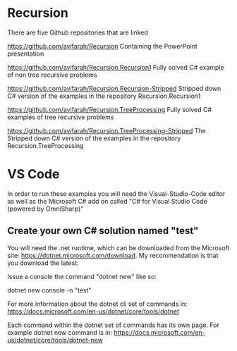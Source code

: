 # Recursion

There are five Github repositories that are linked

https://github.com/avifarah/Recursion
Containing the PowerPoint presentation

https://github.com/avifarah/Recursion.Recursion1
Fully solved C# example of non tree recursive problems

https://github.com/avifarah/Recursion.Recursion-Stripped
Stripped down C# version of the examples in the repository Recursion.Recursion1

https://github.com/avifarah/Recursion.TreeProcessing
Fully solved C# examples of tree recursive problems

https://github.com/avifarah/Recursion.TreeProcessing-Stripped
The Stripped down C# version of the examples in the repository Recursion.TreeProcessing

# VS Code

In order to run these examples you will need the Visual-Studio-Code editor as well as the Microsoft C# add on called "C# for Visual Studio Code (powered by OmniSharp)"

## Create your own C# solution named "test"

You will need the .net runtime, which can be downloaded from the Microsoft site: https://dotnet.microsoft.com/download.  My recommendation is that you download the latest.

Issue a console the command "dotnet new" like so:

dotnet new console -n "test"

For more information about the dotnet cli set of commands in: https://docs.microsoft.com/en-us/dotnet/core/tools/dotnet

Each command within the dotnet set of commands has its own page.  For example dotnet new command is in: https://docs.microsoft.com/en-us/dotnet/core/tools/dotnet-new

